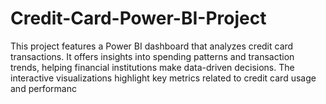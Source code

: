 # Credit-Card-Power-BI-Project
This project features a Power BI dashboard that analyzes credit card transactions. It offers insights into spending patterns and transaction trends, helping financial institutions make data-driven decisions. The interactive visualizations highlight key metrics related to credit card usage and performanc
